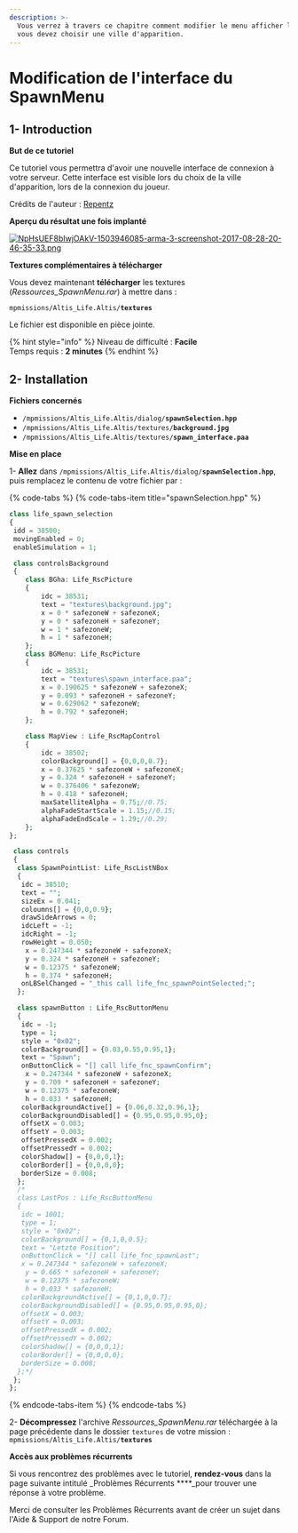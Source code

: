 ```yaml
---
description: >-
  Vous verrez à travers ce chapitre comment modifier le menu afficher lorsque
  vous devez choisir une ville d'apparition.
---
```


# Modification de l'interface du SpawnMenu

## 1- Introduction <a id="bkmrk-page-title"></a>

**But de ce tutoriel**

Ce tutoriel vous permettra d'avoir une nouvelle interface de connexion à votre serveur. Cette interface est visible lors du choix de la ville d'apparition, lors de la connexion du joueur. 

Crédits de l'auteur : [Repentz ](https://www.altisliferpg.com/profile/601-repentz/)

**Aperçu du résultat une fois implanté**

[![NpHsUEF8bIwjOAkV-1503946085-arma-3-screenshot-2017-08-28-20-46-35-33.png](https://wiki.altisdev.com/uploads/images/gallery/2017-08-Aug/scaled-840-0/NpHsUEF8bIwjOAkV-1503946085-arma-3-screenshot-2017-08-28-20-46-35-33.png)](https://wiki.altisdev.com/uploads/images/gallery/2017-08-Aug/NpHsUEF8bIwjOAkV-1503946085-arma-3-screenshot-2017-08-28-20-46-35-33.png)

**Textures complémentaires à télécharger**

Vous devez maintenant **télécharger** les textures \(_Ressources\_SpawnMenu.rar_\) à mettre dans :

`mpmissions/Altis_Life.Altis/`**`textures`** 

 Le fichier est disponible en pièce jointe.

{% hint style="info" %}
Niveau de difficulté : **Facile**  
Temps requis : **2 minutes**
{% endhint %}

## 2- Installation <a id="bkmrk-page-title"></a>

**Fichiers concernés** 

* `/mpmissions/Altis_Life.Altis/dialog/`**`spawnSelection.hpp`**
* `/mpmissions/Altis_Life.Altis/textures/`**`background.jpg`**
* `/mpmissions/Altis_Life.Altis/textures/`**`spawn_interface.paa`**

**Mise en place**

1- **Allez** dans `/mpmissions/Altis_Life.Altis/dialog/`**`spawnSelection.hpp`**, puis remplacez le contenu de votre fichier par : 

{% code-tabs %}
{% code-tabs-item title="spawnSelection.hpp" %}
```php
class life_spawn_selection
{
 idd = 38500;
 movingEnabled = 0;
 enableSimulation = 1;

 class controlsBackground
 {
	class BGha: Life_RscPicture
	{
		idc = 38531;
		text = "textures\background.jpg";
		x = 0 * safezoneW + safezoneX;
		y = 0 * safezoneH + safezoneY;
		w = 1 * safezoneW;
		h = 1 * safezoneH;
	};
	class BGMenu: Life_RscPicture
	{
		idc = 38531;
		text = "textures\spawn_interface.paa";
		x = 0.190625 * safezoneW + safezoneX;
		y = 0.093 * safezoneH + safezoneY;
		w = 0.629062 * safezoneW;
		h = 0.792 * safezoneH;
	};

    class MapView : Life_RscMapControl
    {
		idc = 38502;
		colorBackground[] = {0,0,0,0.7};
		x = 0.37625 * safezoneW + safezoneX;
		y = 0.324 * safezoneH + safezoneY;
		w = 0.376406 * safezoneW;
		h = 0.418 * safezoneH;
		maxSatelliteAlpha = 0.75;//0.75;
		alphaFadeStartScale = 1.15;//0.15;
		alphaFadeEndScale = 1.29;//0.29;
    };
};

 class controls
 {
  class SpawnPointList: Life_RscListNBox
  {
   idc = 38510;
   text = "";
   sizeEx = 0.041;
   coloumns[] = {0,0,0.9};
   drawSideArrows = 0;
   idcLeft = -1;
   idcRight = -1;
   rowHeight = 0.050;
	x = 0.247344 * safezoneW + safezoneX;
	y = 0.324 * safezoneH + safezoneY;
	w = 0.12375 * safezoneW;
	h = 0.374 * safezoneH;
   onLBSelChanged = "_this call life_fnc_spawnPointSelected;";
  };

  class spawnButton : Life_RscButtonMenu
  {
   idc = -1;
   type = 1;
   style = "0x02";
   colorBackground[] = {0.03,0.55,0.95,1};
   text = "Spawn";
   onButtonClick = "[] call life_fnc_spawnConfirm";
	x = 0.247344 * safezoneW + safezoneX;
	y = 0.709 * safezoneH + safezoneY;
	w = 0.12375 * safezoneW;
	h = 0.033 * safezoneH;
   colorBackgroundActive[] = {0.06,0.32,0.96,1};
   colorBackgroundDisabled[] = {0.95,0.95,0.95,0};
   offsetX = 0.003;
   offsetY = 0.003;
   offsetPressedX = 0.002;
   offsetPressedY = 0.002;
   colorShadow[] = {0,0,0,1};
   colorBorder[] = {0,0,0,0};
   borderSize = 0.008;
  };
  /*
  class LastPos : Life_RscButtonMenu
  {
   idc = 1001;
   type = 1;
   style = "0x02";
   colorBackground[] = {0,1,0,0.5};
   text = "Letzte Position";
   onButtonClick = "[] call life_fnc_spawnLast";
   x = 0.247344 * safezoneW + safezoneX;
	y = 0.665 * safezoneH + safezoneY;
	w = 0.12375 * safezoneW;
	h = 0.033 * safezoneH;
   colorBackgroundActive[] = {0,1,0,0.7};
   colorBackgroundDisabled[] = {0.95,0.95,0.95,0};
   offsetX = 0.003;
   offsetY = 0.003;
   offsetPressedX = 0.002;
   offsetPressedY = 0.002;
   colorShadow[] = {0,0,0,1};
   colorBorder[] = {0,0,0,0};
   borderSize = 0.008;
  };*/
 };
};
```
{% endcode-tabs-item %}
{% endcode-tabs %}

2- **Décompressez** l'archive _Ressources\_SpawnMenu.rar_ téléchargée à la page précédente dans le dossier `textures` de votre mission : `mpmissions/Altis_Life.Altis/`**`textures`**

**Accès aux problèmes récurrents**

Si vous rencontrez des problèmes avec le tutoriel, **rendez-vous** dans la page suivante intitulé _Problèmes Récurrents ****_pour trouver une réponse à votre problème.  

Merci de consulter les Problèmes Récurrents avant de créer un sujet dans l'Aide & Support de notre Forum.

